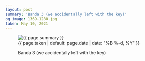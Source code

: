 ```yaml
---
layout: post
summary: 'Banda 3 (we accidentally left with the key)'
og_image: 1369-1280.jpg
taken: May 10, 2021
---
```


<figure class="post" data-src="{{ site.assets_url }}/{{ page.og_image }}">
<img alt="{{ page.summary }}" sizes="(min-width: 700px) 50vw, calc(100vw - 2rem)" src="{{ site.assets_url }}/1369-640.jpg" srcset="{{ site.assets_url }}/1369-320.jpg 320w, {{ site.assets_url }}/1369-640.jpg 640w, {{ site.assets_url }}/1369-960.jpg 960w, {{ site.assets_url }}/1369-1280.jpg 1280w"/>
<figcaption>
<time>{{ page.taken | default: page.date | date: "%B %-d, %Y" }}</time>
<p>Banda 3 (we accidentally left with the key)</p>
</figcaption>
</figure>
